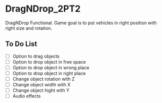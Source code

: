 # DragNDrop_2PT2
DragNDrop Functional. Game goal is to put vehicles in right position with right size and rotation.

## To Do List
- [ ] Option to drag objects
- [ ] Option to drop object in free space
- [ ] Option to drop object in wrong place
- [ ] Option to drop object in right place
- [ ] Change object rotation with Z
- [ ] Change object width with X
- [ ] Change object hight with Y
- [ ] Audio effects
